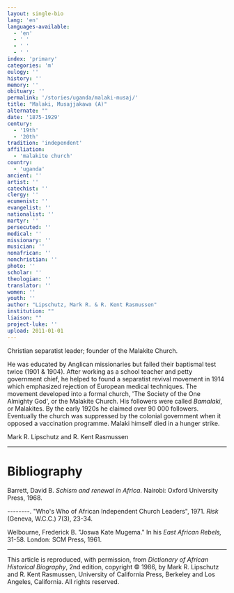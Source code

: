 ```yaml
---
layout: single-bio
lang: 'en'
languages-available:
  - 'en'
  - ' '
  - ' '
  - ' '
index: 'primary'
categories: 'm'
eulogy: ''
history: ''
memory: ''
obituary: ''
permalink: '/stories/uganda/malaki-musaj/'
title: "Malaki, Musajjakawa (A)"
alternate: ""
date: '1875-1929'
century:
  - '19th'
  - '20th'
tradition: 'independent'
affiliation:
  - 'malakite church'
country:
  - 'uganda'
ancient: ''
artist: ''
catechist: ''
clergy: ''
ecumenist: ''
evangelist: ''
nationalist: ''
martyr: ''
persecuted: ''
medical: ''
missionary: ''
musician: ''
nonafrican: ''
nonchristian: ''
photo: ''
scholar: ''
theologian: ''
translator: ''
women: ''
youth: ''
author: "Lipschutz, Mark R. & R. Kent Rasmussen"
institution: ""
liaison: ""
project-luke: ''
upload: 2011-01-01
---
```




Christian separatist leader; founder of the Malakite Church.

He was educated by Anglican missionaries but failed their baptismal test twice (1901 & 1904).  After working as a school teacher and petty government chief, he helped to found a separatist revival movement in 1914 which emphasized rejection of European medical techniques.  The movement developed into a  formal church, 'The Society of the One Almighty God', or the  Malakite Church.  His followers were called *Bamalaki*, or Malakites.  By the early 1920s he claimed over 90 000 followers.  Eventually the church was suppressed by the colonial government when it opposed a vaccination programme.  Malaki himself died in a hunger strike.

Mark R. Lipschutz and R. Kent Rasmussen

---

# Bibliography

Barrett, David B.  *Schism and renewal in Africa*.  Nairobi: Oxford University Press, 1968.

--------.   "Who's Who of African Independent Church Leaders", 1971.  *Risk* (Geneva, W.C.C.) 7(3), 23-34.

Welbourne, Frederick B.  "Joswa Kate Mugema." In his *East African Rebels,* 31-58.  London:  SCM Press, 1961.

---

This article is reproduced, with permission, from *Dictionary of African Historical Biography*, 2nd edition, copyright &copy; 1986, by Mark R. Lipschutz and R. Kent Rasmussen,  University of California Press, Berkeley and Los Angeles, California.  All rights reserved.